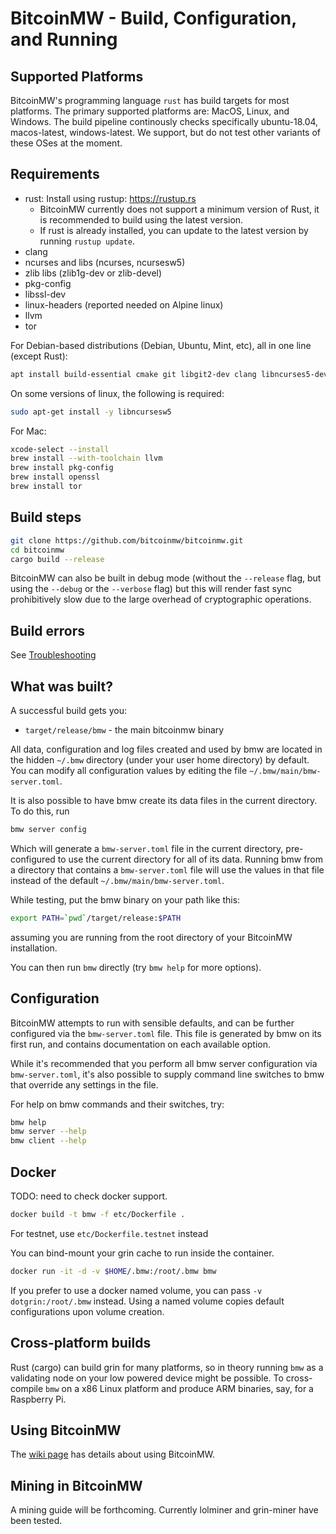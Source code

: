 # BitcoinMW - Build, Configuration, and Running

## Supported Platforms

BitcoinMW's programming language `rust` has build targets for most platforms.
The primary supported platforms are: MacOS, Linux, and Windows. The build pipeline continously checks specifically ubuntu-18.04, macos-latest, windows-latest. We support, but do not test other variants of these OSes at the moment.

## Requirements

* rust: Install using rustup: https://rustup.rs
  * BitcoinMW currently does not support a minimum version of Rust, it is recommended to build using the latest version.
  * If rust is already installed, you can update to the latest version by running `rustup update`.
* clang
* ncurses and libs (ncurses, ncursesw5)
* zlib libs (zlib1g-dev or zlib-devel)
* pkg-config
* libssl-dev
* linux-headers (reported needed on Alpine linux)
* llvm
* tor

For Debian-based distributions (Debian, Ubuntu, Mint, etc), all in one line (except Rust):

```sh
apt install build-essential cmake git libgit2-dev clang libncurses5-dev libncursesw5-dev zlib1g-dev pkg-config libssl-dev llvm tor
```

On some versions of linux, the following is required:

```sh
sudo apt-get install -y libncursesw5
```

For Mac:

```sh
xcode-select --install
brew install --with-toolchain llvm
brew install pkg-config
brew install openssl
brew install tor
```

## Build steps

```sh
git clone https://github.com/bitcoinmw/bitcoinmw.git
cd bitcoinmw
cargo build --release
```

BitcoinMW can also be built in debug mode (without the `--release` flag, but using the `--debug` or the `--verbose` flag) but this will render fast sync prohibitively slow due to the large overhead of cryptographic operations.

## Build errors

See [Troubleshooting](https://github.com/mimblewimble/docs/wiki/Troubleshooting)

## What was built?

A successful build gets you:

* `target/release/bmw` - the main bitcoinmw binary

All data, configuration and log files created and used by bmw are located in the hidden
`~/.bmw` directory (under your user home directory) by default. You can modify all configuration
values by editing the file `~/.bmw/main/bmw-server.toml`.

It is also possible to have bmw create its data files in the current directory. To do this, run

```sh
bmw server config
```

Which will generate a `bmw-server.toml` file in the current directory, pre-configured to use
the current directory for all of its data. Running bmw from a directory that contains a
`bmw-server.toml` file will use the values in that file instead of the default
`~/.bmw/main/bmw-server.toml`.

While testing, put the bmw binary on your path like this:

```sh
export PATH=`pwd`/target/release:$PATH
```

assuming you are running from the root directory of your BitcoinMW installation.

You can then run `bmw` directly (try `bmw help` for more options).

## Configuration

BitcoinMW attempts to run with sensible defaults, and can be further configured via
the `bmw-server.toml` file. This file is generated by bmw on its first run, and
contains documentation on each available option.

While it's recommended that you perform all bmw server configuration via
`bmw-server.toml`, it's also possible to supply command line switches to bmw that
override any settings in the file.

For help on bmw commands and their switches, try:

```sh
bmw help
bmw server --help
bmw client --help
```

## Docker

TODO: need to check docker support.

```sh
docker build -t bmw -f etc/Dockerfile .
```
For testnet, use `etc/Dockerfile.testnet` instead

You can bind-mount your grin cache to run inside the container.

```sh
docker run -it -d -v $HOME/.bmw:/root/.bmw bmw 
```
If you prefer to use a docker named volume, you can pass `-v dotgrin:/root/.bmw` instead.
Using a named volume copies default configurations upon volume creation.

## Cross-platform builds

Rust (cargo) can build grin for many platforms, so in theory running `bmw`
as a validating node on your low powered device might be possible.
To cross-compile `bmw` on a x86 Linux platform and produce ARM binaries,
say, for a Raspberry Pi.

## Using BitcoinMW

The [wiki page](https://github.com/bitcoinmw/docs/wiki) has details about using BitcoinMW.

## Mining in BitcoinMW

A mining guide will be forthcoming. Currently lolminer and grin-miner have been tested.


